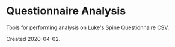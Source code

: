 # Questionnaire Analysis

Tools for performing analysis on Luke's Spine Questionnaire CSV.

Created 2020-04-02.
